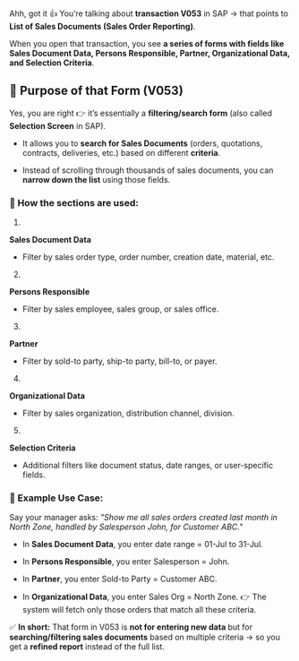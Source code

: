Ahh, got it 👍 You’re talking about **transaction V053** in SAP → that points to **List of Sales Documents (Sales Order Reporting)**.
 
When you open that transaction, you see **a series of forms with fields like Sales Document Data, Persons Responsible, Partner, Organizational Data, and Selection Criteria**.
  
## 🎯 Purpose of that Form (V053)
 
Yes, you are right 👉 it’s essentially a **filtering/search form** (also called **Selection Screen** in SAP).
 
 
- It allows you to **search for Sales Documents** (orders, quotations, contracts, deliveries, etc.) based on different **criteria**.
 
- Instead of scrolling through thousands of sales documents, you can **narrow down the list** using those fields.
 

  
### 🔎 How the sections are used:
 
 
1.  
**Sales Document Data**
 
 
  - Filter by sales order type, order number, creation date, material, etc.
 

 
 
2.  
**Persons Responsible**
 
 
  - Filter by sales employee, sales group, or sales office.
 

 
 
3.  
**Partner**
 
 
  - Filter by sold-to party, ship-to party, bill-to, or payer.
 

 
 
4.  
**Organizational Data**
 
 
  - Filter by sales organization, distribution channel, division.
 

 
 
5.  
**Selection Criteria**
 
 
  - Additional filters like document status, date ranges, or user-specific fields.
 

 
 

  
### 📌 Example Use Case:
 
Say your manager asks: *"Show me all sales orders created last month in North Zone, handled by Salesperson John, for Customer ABC."*
 
 
- In **Sales Document Data**, you enter date range = 01-Jul to 31-Jul.
 
- In **Persons Responsible**, you enter Salesperson = John.
 
- In **Partner**, you enter Sold-to Party = Customer ABC.
 
- In **Organizational Data**, you enter Sales Org = North Zone. 👉 The system will fetch only those orders that match all these criteria.
 

  
✅ **In short:** That form in V053 is **not for entering new data** but for **searching/filtering sales documents** based on multiple criteria → so you get a **refined report** instead of the full list.
